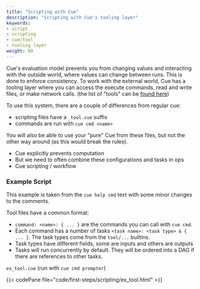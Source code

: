 ```yaml
---
title: "Scripting with Cue"
description: "Scripting with Cue's tooling layer"
keywords:
- script
- scripting
- cue/tool
- tooling layer
weight: 60
---
```


Cue's evaluation model prevents you from changing values
and interacting with the outside world, where values can
change between runs. This is done to enforce consistency.
To work with the external world,
Cue has a tooling layer where you
can access the execute commands, read and write files, or make network calls.
(the list of "tools" can be [found here](https://pkg.go.dev/cuelang.org/go/pkg/tool))

To use this system, there are a couple of differences from regular cue:

- scripting files have a `_tool.cue` suffix
- commands are run with `cue cmd <name>`

You will also be able to use your "pure" Cue from these files,
but not the other way around (as this would break the rules).

- Cue explicitly prevents computation
- But we need to often combine these configurations and tasks in ops
- Cue scripting / workflow


### Example Script

This example is taken from the `cue help cmd` text
with some minor changes to the comments.

Tool files have a common format:

- `command: <name>: { ... }` are the commands you can call with `cue cmd`.
- Each command has a number of tasks `<task name>: <task type> & { ... }`. The task types come from the `tool/...` builtins.
- Task types have different fields, some are inputs and others are outputs
- Tasks will run concurrently by default. They will be ordered into a DAG if there are references to other tasks.

`ex_tool.cue` (run with `cue cmd prompter`)

{{< codePane file="code/first-steps/scripting/ex_tool.html" >}}


